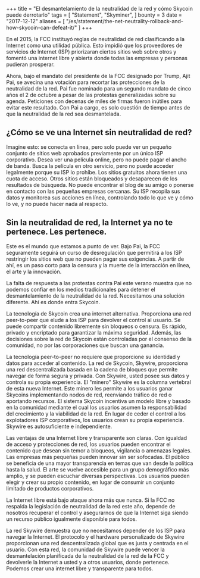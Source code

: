 +++
title = "El desmantelamiento de la neutralidad de la red y cómo Skycoin puede derrotarlo"
tags = [
    "Statement",
    "Skyminer",
]
bounty = 3
date = "2017-12-12"
aliases = [
	"/es/statement/the-net-neutrality-rollback-and-how-skycoin-can-defeat-it/"
]
+++

En el 2015, la FCC instituyó reglas de neutralidad de red clasificando a la Internet como una utilidad pública. Esto impidió que los proveedores de servicios de Internet (ISP) priorizaran ciertos sitios web sobre otros y fomentó una internet libre y abierta donde todas las empresas y personas pudieran prosperar.

Ahora, bajo el mandato del presidente de la FCC designado por Trump, Ajit Pai, se avecina una votación para recortar las protecciones de la neutralidad de la red. Pai fue nominado para un segundo mandato de cinco años el 2 de octubre a pesar de las protestas generalizadas sobre su agenda. Peticiones con decenas de miles de firmas fueron inútiles para evitar este resultado. Con Pai a cargo, es solo cuestión de tiempo antes de que la neutralidad de la red sea desmantelada.

## ¿Cómo se ve una Internet sin neutralidad de red?

Imagine esto: se conecta en línea, pero solo puede ver un pequeño conjunto de sitios web aprobados previamente por un único ISP corporativo. Desea ver una película online, pero no puede pagar el ancho de banda. Busca la película en otro servicio, pero no puede acceder legalmente porque su ISP lo prohíbe. Los sitios gratuitos ahora tienen una cuota de acceso. Otros sitios están bloqueados y desaparecen de los resultados de búsqueda. No puede encontrar el blog de su amigo o ponerse en contacto con las pequeñas empresas cercanas. Su ISP recopila sus datos y monitorea sus acciones en línea, controlando todo lo que ve y cómo lo ve, y no puede hacer nada al respecto.

## Sin la neutralidad de red, la Internet ya no te pertenece. Les pertenece.


Este es el mundo que estamos a punto de ver. Bajo Pai, la FCC seguramente seguirá un curso de desregulación que permitirá a los ISP restringir los sitios web que no pueden pagar sus exigencias. A partir de ahí, es un paso corto para la censura y la muerte de la interacción en línea, el arte y la innovación.

La falta de respuesta a las protestas contra Pai este verano muestra que no podemos confiar en los medios tradicionales para detener el desmantelamiento de la neutralidad de la red. Necesitamos una solución diferente. Ahí es donde entra Skycoin.

La tecnología de Skycoin crea una internet alternativa. Proporciona una red peer-to-peer que elude a los ISP para devolver el control al usuario. Se puede compartir contenido libremente sin bloqueos o censura. Es rápido, privado y encriptado para garantizar la máxima seguridad. Además, las decisiones sobre la red de Skycoin están controladas por el consenso de la comunidad, no por las corporaciones que buscan una ganancia.

La tecnología peer-to-peer no requiere que proporcione su identidad y datos para acceder al contenido. La red de Skycoin, Skywire, proporciona una red descentralizada basada en la cadena de bloques que permite navegar de forma segura y privada. Con Skywire, usted posee sus datos y controla su propia experiencia. El "minero" Skywire es la columna vertebral de esta nueva Internet. Este minero les permite a los usuarios ganar Skycoins implementando nodos de red, reenviando tráfico de red o aportando recursos. El sistema Skycoin incentiva un modelo libre y basado en la comunidad mediante el cual los usuarios asumen la responsabilidad del crecimiento y la viabilidad de la red. En lugar de ceder el control a los explotadores ISP corporativos, los usuarios crean su propia experiencia. Skywire es autosuficiente e independiente.


Las ventajas de una Internet libre y transparente son claras. Con igualdad de acceso y protecciones de red, los usuarios pueden encontrar el contenido que desean sin temor a bloqueos, vigilancia o amenazas legales. Las empresas más pequeñas pueden innovar sin ser sofocadas. El público se beneficia de una mayor transparencia en temas que van desde la política hasta la salud. El arte se vuelve accesible para un grupo demográfico más amplio, y se pueden escuchar diversas perspectivas. Los usuarios pueden elegir y crear su propio contenido, en lugar de consumir un conjunto limitado de productos corporativos.


La Internet libre está bajo ataque ahora más que nunca. Si la FCC no respalda la legislación de neutralidad de la red este año, depende de nosotros recuperar el control y asegurarnos de que la Internet siga siendo un recurso público igualmente disponible para todos.


 La red Skywire demuestra que no necesitamos depender de los ISP para navegar la Internet. El protocolo y el hardware personalizado de Skywire proporcionan una red descentralizada global que es justa y centrada en el usuario. Con esta red, la comunidad de Skywire puede vencer la desmantelación planificada de la neutralidad de la red de la FCC y devolverle la Internet a usted y a otros usuarios, donde pertenece. Podemos crear una internet libre y transparente para todos.
